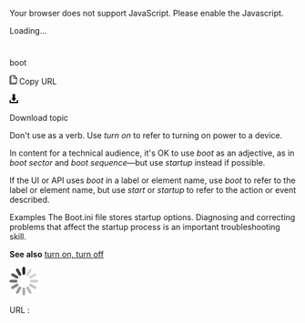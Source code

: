 Your browser does not support JavaScript. Please enable the Javascript.

Loading...

# 

boot

![Copy URL](boot_files/Copy.png)
Copy URL

![Download](boot_files/Download.png)

Download topic

Don't use as a verb. Use *turn on* to refer to turning on power to a device. 

In content for a technical audience, it's OK to use *boot* as an adjective, as in *boot sector* and *boot sequence*—but use *startup* instead if possible.

If the UI or API uses *boot* in a label or element name, use *boot* to refer to the label or element name, but use *start* or *startup* to refer to the action or event described.

Examples
The Boot.ini file stores startup options.
Diagnosing and correcting problems that affect the startup process is an important troubleshooting skill.

**See also** [turn on, turn off](https://worldready.cloudapp.net/Styleguide/Read?id=2700&topicid=33405)

![In progress](boot_files/activity-large.gif)

URL :
